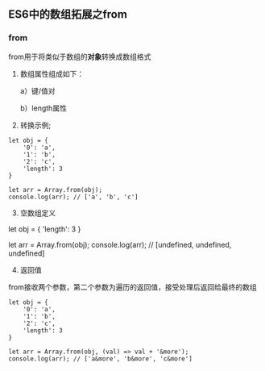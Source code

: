 ## ES6中的数组拓展之from

### from

from用于将类似于数组的**对象**转换成数组格式

1) 数组属性组成如下：

    a）键/值对

    b）length属性

2) 转换示例;

```
let obj = {
    '0': 'a',
    '1': 'b',
    '2': 'c',
    'length': 3
}

let arr = Array.from(obj);
console.log(arr); // ['a', 'b', 'c']
```

3) 空数组定义

let obj = {
    'length': 3
}

let arr = Array.from(obj);
console.log(arr); // [undefined, undefined, undefined]

4) 返回值

from接收两个参数，第二个参数为遍历的返回值，接受处理后返回给最终的数组

```
let obj = {
    '0': 'a',
    '1': 'b',
    '2': 'c',
    'length': 3
}

let arr = Array.from(obj, (val) => val + '&more');
console.log(arr); // ['a&more', 'b&more', 'c&more']
```